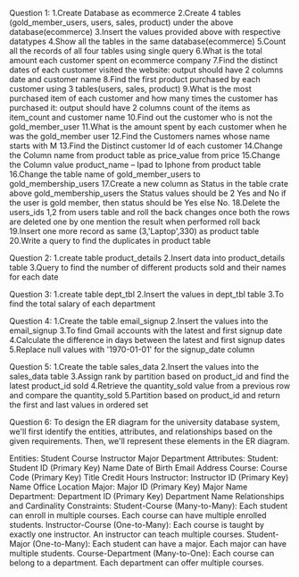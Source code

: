 Question 1:
1.Create Database as ecommerce 
2.Create 4 tables (gold_member_users, users, sales, product) under the above database(ecommerce) 
3.Insert the values provided above with respective datatypes 
4.Show all the tables in the same database(ecommerce) 
5.Count all the records of all four tables using single query 
6.What is the total amount each customer spent on ecommerce company 
7.Find the distinct dates of each customer visited the website: output should have 2 columns date and customer name 
8.Find the first product purchased by each customer using 3 tables(users, sales, product) 
9.What is the most purchased item of each customer and how many times the customer has purchased it: output should have 2 columns count of the items as item_count and customer name 
10.Find out the customer who is not the gold_member_user 
11.What is the amount spent by each customer when he was the gold_member user 
12.Find the Customers names whose name starts with M 
13.Find the Distinct customer Id of each customer 
14.Change the Column name from product table as price_value from price 
15.Change the Column value product_name – Ipad to Iphone from product table 
16.Change the table name of gold_member_users to gold_membership_users 
17.Create a new column as Status in the table crate above gold_membership_users  the Status values should be 2 Yes and No if the user is gold member, then status should be Yes else No. 
18.Delete the users_ids 1,2 from users table and roll the back changes once both the rows are deleted one by one mention the result when performed roll back 
19.Insert one more record as same (3,'Laptop',330) as product table 
20.Write a query to find the duplicates in product table 

Question 2:
 1.create table product_details
 2.Insert data into product_details table
 3.Query to find the number of different products sold and their names for each date

 Question 3:
 1.create table dept_tbl
 2.Insert the values in dept_tbl table
 3.To find the total salary of each department

 Question 4:
 1.Create the table email_signup
 2.Insert the values into the email_signup
 3.To find Gmail accounts with the latest and first signup date
 4.Calculate the difference in days between the latest and first signup dates
 5.Replace null values with '1970-01-01' for the signup_date column

 Question 5:
 1.Create the table sales_data 
 2.Insert the values into the sales_data table
 3.Assign rank by partition based on product_id and find the latest product_id sold
 4.Retrieve the quantity_sold value from a previous row and compare the quantity_sold
 5.Partition based on product_id and return the first and last values in ordered set

 Question 6:
 To design the ER diagram for the university database system, we'll first identify the entities, attributes, and relationships based on the given requirements. Then, we'll represent these elements in the ER diagram.

Entities:
Student
Course
Instructor
Major
Department
Attributes:
Student:
Student ID (Primary Key)
Name
Date of Birth
Email Address
Course:
Course Code (Primary Key)
Title
Credit Hours
Instructor:
Instructor ID (Primary Key)
Name
Office Location
Major:
Major ID (Primary Key)
Major Name
Department:
Department ID (Primary Key)
Department Name
Relationships and Cardinality Constraints:
Student-Course (Many-to-Many):
Each student can enroll in multiple courses.
Each course can have multiple enrolled students.
Instructor-Course (One-to-Many):
Each course is taught by exactly one instructor.
An instructor can teach multiple courses.
Student-Major (One-to-Many):
Each student can have a major.
Each major can have multiple students.
Course-Department (Many-to-One):
Each course can belong to a department.
Each department can offer multiple courses.
